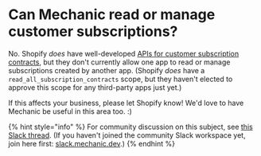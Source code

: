 # Can Mechanic read or manage customer subscriptions?

No. Shopify _does_ have well-developed [APIs for customer subscription contracts](https://shopify.dev/api/admin-graphql/current/objects/SubscriptionContract), but they don't currently allow one app to read or manage subscriptions created by another app. (Shopify _does_ have a `read_all_subscription_contracts` scope, but they haven't elected to approve this scope for any third-party apps just yet.)

If this affects your business, please let Shopify know! We'd love to have Mechanic be useful in this area too. :)

{% hint style="info" %}
For community discussion on this subject, see [this Slack thread](https://usemechanic.slack.com/archives/CURE65U2W/p1654980143830719?thread\_ts=1618427015.422500\&cid=CURE65U2W). (If you haven't joined the community Slack workspace yet, join here first: [slack.mechanic.dev](https://slack.mechanic.dev).)
{% endhint %}
